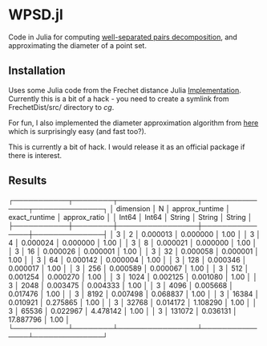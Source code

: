 # WPSD.jl

Code in Julia for computing 
[well-separated pairs decomposition](https://en.wikipedia.org/wiki/Well-separated_pair_decomposition), and
approximating the diameter of a point set.

Installation
------------
Uses some Julia code from the Frechet distance Julia
[Implementation](https://github.com/sarielhp/FrechetDist.jl). Currently
this is a bit of a hack - you need to create a symlink from
FrechetDist/src/ directory to *cg*.

For fun, I also implemented the diameter approximation algorithm from 
[here](https://sarielhp.org/p/00/diam.html) which is surprisingly easy
(and fast too?).

This is currently a bit of hack. I would release it as an official
package if there is interest.

Results
-------

┌───────────┬────────┬────────────────┬───────────────┬──────────────┐
│ dimension │      N │ approx_runtime │ exact_runtime │ approx_ratio │
│     Int64 │  Int64 │         String │        String │       String │
├───────────┼────────┼────────────────┼───────────────┼──────────────┤
│         3 │      2 │       0.000013 │      0.000000 │         1.00 │
│         3 │      4 │       0.000024 │      0.000000 │         1.00 │
│         3 │      8 │       0.000021 │      0.000000 │         1.00 │
│         3 │     16 │       0.000026 │      0.000001 │         1.00 │
│         3 │     32 │       0.000058 │      0.000001 │         1.00 │
│         3 │     64 │       0.000142 │      0.000004 │         1.00 │
│         3 │    128 │       0.000346 │      0.000017 │         1.00 │
│         3 │    256 │       0.000589 │      0.000067 │         1.00 │
│         3 │    512 │       0.001254 │      0.000270 │         1.00 │
│         3 │   1024 │       0.002125 │      0.001080 │         1.00 │
│         3 │   2048 │       0.003475 │      0.004333 │         1.00 │
│         3 │   4096 │       0.005668 │      0.017476 │         1.00 │
│         3 │   8192 │       0.007498 │      0.068837 │         1.00 │
│         3 │  16384 │       0.010921 │      0.275865 │         1.00 │
│         3 │  32768 │       0.014172 │      1.108290 │         1.00 │
│         3 │  65536 │       0.022967 │      4.478142 │         1.00 │
│         3 │ 131072 │       0.036131 │     17.887796 │         1.00 │
└───────────┴────────┴────────────────┴───────────────┴──────────────┘

